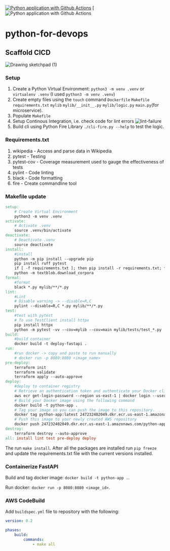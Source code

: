 [![Python application with Github Actions](https://github.com/brettsteph/python-for-devops/actions/workflows/devops.yml/badge.svg)](https://github.com/brettsteph/python-for-devops/actions/workflows/devops.yml)
[![Python application with Github Actions](https://codebuild.us-east-1.amazonaws.com/badges?uuid=eyJlbmNyeXB0ZWREYXRhIjoiZGVCNUhCcFBqU0dnSUdoWFdLVWdjWmtGS0RqZyt5Mk9abytPK1BjKy9Mdmx5aVorem0xeGhQMW94RHZyVlN2dWc4SVFLQk1oT3dkdWljU2RXK2JwK2ZvPSIsIml2UGFyYW1ldGVyU3BlYyI6IkNGM1JkbEFCVEdZZ0lKZmIiLCJtYXRlcmlhbFNldFNlcmlhbCI6MX0%3D&branch=main)


# python-for-devops

## Scaffold CICD

![Drawing sketchpad (1)](https://user-images.githubusercontent.com/3052677/231305098-4a1071c7-9661-4c0a-a4b9-f1888740f42f.png)

### Setup

1. Create a Python Virtual Environment: `python3 -m venv .venv` or `virtualenv .venv` (I used `python3 -m venv .venv`)
2. Create empty files using the `touch` command `Dockerfile` `Makefile` `requirements.txt` `mylib` `mylib/__init__.py` `mylib/logic.py` `main.py`(for microservice). 
3. Populate `Makefile`
4. Setup Continous Integration, i.e. check code for lint errors
![lint-failure](https://user-images.githubusercontent.com/3052677/227738996-8913c069-ceb6-49f3-9228-93f0ec2afb5e.png)
5. Build cli using Python Fire Library `./cli-fire.py --help` to test the logic.

### Requirements.txt

1. wikipedia - Access and parse data in Wikipedia
2. pytest - Testing
3. pytest-cov - Coverage measurement used to gauge the effectiveness of tests
4. pylint - Code linting
5. black - Code formatting
6. fire - Create commandline tool

### Makefile update
```makefile
setup: 
	# Create Virtual Environment
	python3 -m venv .venv
activate:
	# Activate .venv
	source .venv/bin/activate
deactivate:
	# Deactivate .venv
	source deactivate
install:
	#install
	python -m pip install --upgrade pip
	pip install ruff pytest
	if [ -f requirements.txt ]; then pip install -r requirements.txt; fi
	python -m textblob.download_corpora
format:
	#format
	black *.py mylib/**/*.py
lint:
	#Lint
	# Disable warning -> --disable=R,C
	pylint --disable=R,C *.py mylib/**/*.py
test:
	#test with pytest
	# To use TestClient install httpx
	pip install httpx
	python -m pytest -vv --cov=mylib --cov=main mylib/tests/test_*.py
build:
	#build container
	docker build -t deploy-fastapi .
run:
	#run docker -> copy and paste to run manually
	# docker run -p 8080:8080 <image_name>
pre-deploy:
	terraform init
	terraform validate
	terraform apply --auto-approve
deploy:
	#deploy to container registry
	# Retrieve an authentication token and authenticate your Docker client to your registry.
	aws ecr get-login-password --region us-east-1 | docker login --username AWS --password-stdin 247232402049.dkr.ecr.us-east-1.amazonaws.com
	# Build your Docker image using the following command
	docker build -t python-app .
	# Tag your image so you can push the image to this repository.
	docker tag python-app:latest 247232402049.dkr.ecr.us-east-1.amazonaws.com/python-app:latest
	# Push this image to your newly created AWS repository
	docker push 247232402049.dkr.ecr.us-east-1.amazonaws.com/python-app:latest
destroy:
	terraform destroy --auto-approve
all: install lint test pre-deploy deploy
```

The run `make install`. After all the packages are installed run `pip freeze` and update the requirements.txt file with the current versions installed.

### Containerize FastAPI

Build and tag docker image: `docker build -t python-app .`.

Run docker: `docker run -p 8080:8080 <image_id>`.

### AWS CodeBuild

Add `buildspec.yml` file to repository with the following: 

```yaml
version: 0.2

phases:
	build:
		commands:
			- make all
```
